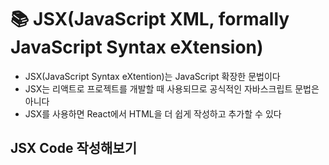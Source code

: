 # :books: JSX(JavaScript XML, formally JavaScript Syntax eXtension)
* JSX(JavaScript Syntax eXtention)는 JavaScript 확장한 문법이다
* JSX는 리액트로 프로젝트를 개발할 때 사용되므로 공식적인 자바스크립트 문법은 아니다
* JSX를 사용하면 React에서 HTML을 더 쉽게 작성하고 추가할 수 있다
 
## JSX Code 작성해보기
